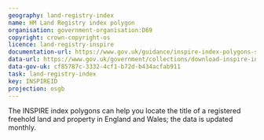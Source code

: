 ```yaml
---
geography: land-registry-index
name: HM Land Registry index polygon 
organisation: government-organisation:D69
copyright: crown-copyright-os
licence: land-registry-inspire
documentation-url: https://www.gov.uk/guidance/inspire-index-polygons-spatial-data
data-url: https://www.gov.uk/government/collections/download-inspire-index-polygons
data-gov-uk: cf85787c-3332-4cf1-b72d-b434acfab911
task: land-registry-index
key: INSPIREID
projection: osgb
---
```


The INSPIRE index polygons can help you locate the title of a registered freehold land and property in England and Wales; the data is updated monthly.
